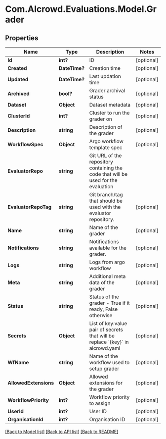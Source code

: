 # Com.AIcrowd.Evaluations.Model.Grader
## Properties

Name | Type | Description | Notes
------------ | ------------- | ------------- | -------------
**Id** | **int?** | ID | [optional] 
**Created** | **DateTime?** | Creation time | [optional] 
**Updated** | **DateTime?** | Last updation time | [optional] 
**Archived** | **bool?** | Grader archival status | [optional] 
**Dataset** | **Object** | Dataset metadata | [optional] 
**ClusterId** | **int?** | Cluster to run the grader on | [optional] 
**Description** | **string** | Description of the grader | [optional] 
**WorkflowSpec** | **Object** | Argo workflow template spec | [optional] 
**EvaluatorRepo** | **string** | Git URL of the repository containing the code that will be used for the evaluation | 
**EvaluatorRepoTag** | **string** | Git branch/tag that should be used with the evaluator repository. | [optional] 
**Name** | **string** | Name of the grader | [optional] 
**Notifications** | **string** | Notifications available for the grader. | [optional] 
**Logs** | **string** | Logs from argo workflow | [optional] 
**Meta** | **string** | Additional meta data of the grader | [optional] 
**Status** | **string** | Status of the grader - True if it ready, False otherwise | [optional] 
**Secrets** | **Object** | List of key:value pair of secrets that will be replace &#x60;{key}&#x60; in aicrowd.yaml | [optional] 
**WfName** | **string** | Name of the workflow used to setup grader | [optional] 
**AllowedExtensions** | **Object** | Allowed extensions for the grader | [optional] 
**WorkflowPriority** | **int?** | Workflow priority to assign | [optional] 
**UserId** | **int?** | User ID | [optional] 
**OrganisationId** | **int?** | Organisation ID | [optional] 

[[Back to Model list]](../README.md#documentation-for-models) [[Back to API list]](../README.md#documentation-for-api-endpoints) [[Back to README]](../README.md)

